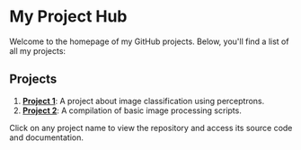 # My Project Hub

Welcome to the homepage of my GitHub projects. Below, you'll find a list of all my projects:

## Projects

1. **[Project 1](./projects/perceptron)**: A project about image classification using perceptrons.
2. **[Project 2](./projects/basic_img_processing)**: A compilation of basic image processing scripts.


Click on any project name to view the repository and access its source code and documentation.
